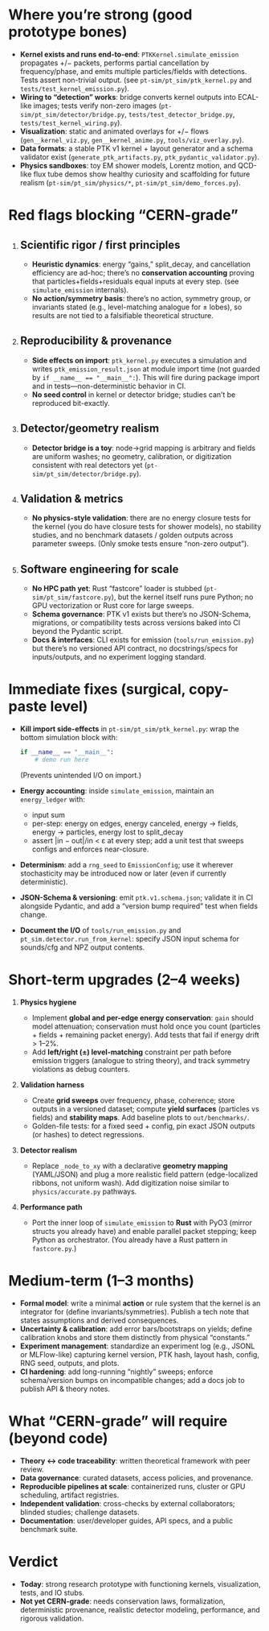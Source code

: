 # Where you’re strong (good prototype bones)

* **Kernel exists and runs end-to-end**: `PTKKernel.simulate_emission` propagates +/− packets, performs partial cancellation by frequency/phase, and emits multiple particles/fields with detections. Tests assert non-trivial output. (see `pt-sim/pt_sim/ptk_kernel.py` and `tests/test_kernel_emission.py`). 
* **Wiring to “detection” works**: bridge converts kernel outputs into ECAL-like images; tests verify non-zero images (`pt-sim/pt_sim/detector/bridge.py`, `tests/test_detector_bridge.py`, `tests/test_kernel_wiring.py`). 
* **Visualization**: static and animated overlays for +/− flows (`gen__kernel_viz.py`, `gen__kernel_anime.py`, `tools/viz_overlay.py`). 
* **Data formats**: a stable PTK v1 kernel + layout generator and a schema validator exist (`generate_ptk_artifacts.py`, `ptk_pydantic_validator.py`). 
* **Physics sandboxes**: toy EM shower models, Lorentz motion, and QCD-like flux tube demos show healthy curiosity and scaffolding for future realism (`pt-sim/pt_sim/physics/*`, `pt-sim/pt_sim/demo_forces.py`). 

# Red flags blocking “CERN-grade”

1. ## Scientific rigor / first principles

   * **Heuristic dynamics**: energy “gains,” split_decay, and cancellation efficiency are ad-hoc; there’s no **conservation accounting** proving that particles+fields+residuals equal inputs at every step. (see `simulate_emission` internals). 
   * **No action/symmetry basis**: there’s no action, symmetry group, or invariants stated (e.g., level-matching analogue for ± lobes), so results are not tied to a falsifiable theoretical structure.

2. ## Reproducibility & provenance

   * **Side effects on import**: `ptk_kernel.py` executes a simulation and writes `ptk_emission_result.json` at module import time (not guarded by `if __name__ == "__main__":`). This will fire during package import and in tests—non-deterministic behavior in CI. 
   * **No seed control** in kernel or detector bridge; studies can’t be reproduced bit-exactly.

3. ## Detector/geometry realism

   * **Detector bridge is a toy**: node→grid mapping is arbitrary and fields are uniform washes; no geometry, calibration, or digitization consistent with real detectors yet (`pt-sim/pt_sim/detector/bridge.py`). 

4. ## Validation & metrics

   * **No physics-style validation**: there are no energy closure tests for the kernel (you do have closure tests for shower models), no stability studies, and no benchmark datasets / golden outputs across parameter sweeps. (Only smoke tests ensure “non-zero output”). 

5. ## Software engineering for scale

   * **No HPC path yet**: Rust “fastcore” loader is stubbed (`pt-sim/pt_sim/fastcore.py`), but the kernel itself runs pure Python; no GPU vectorization or Rust core for large sweeps. 
   * **Schema governance**: PTK v1 exists but there’s no JSON-Schema, migrations, or compatibility tests across versions baked into CI beyond the Pydantic script. 
   * **Docs & interfaces**: CLI exists for emission (`tools/run_emission.py`) but there’s no versioned API contract, no docstrings/specs for inputs/outputs, and no experiment logging standard. 

# Immediate fixes (surgical, copy-paste level)

* **Kill import side-effects** in `pt-sim/pt_sim/ptk_kernel.py`: wrap the bottom simulation block with:

  ```python
  if __name__ == "__main__":
      # demo run here
  ```

  (Prevents unintended I/O on import.) 
* **Energy accounting**: inside `simulate_emission`, maintain an `energy_ledger` with:

  * input sum
  * per-step: energy on edges, energy canceled, energy → fields, energy → particles, energy lost to split_decay
  * assert |in − out|/in < ε at every step; add a unit test that sweeps configs and enforces near-closure.
* **Determinism**: add a `rng_seed` to `EmissionConfig`; use it wherever stochasticity may be introduced now or later (even if currently deterministic).
* **JSON-Schema & versioning**: emit `ptk.v1.schema.json`; validate it in CI alongside Pydantic, and add a “version bump required” test when fields change.
* **Document the I/O** of `tools/run_emission.py` and `pt_sim.detector.run_from_kernel`: specify JSON input schema for sounds/cfg and NPZ output contents.

# Short-term upgrades (2–4 weeks)

1. **Physics hygiene**

   * Implement **global and per-edge energy conservation**: `gain` should model attenuation; conservation must hold once you count (particles + fields + remaining packet energy). Add tests that fail if energy drift > 1–2%.
   * Add **left/right (±) level-matching** constraint per path before emission triggers (analogue to string theory), and track symmetry violations as debug counters.

2. **Validation harness**

   * Create **grid sweeps** over frequency, phase, coherence; store outputs in a versioned dataset; compute **yield surfaces** (particles vs fields) and **stability maps**. Add baseline plots to `out/benchmarks/`.
   * Golden-file tests: for a fixed seed + config, pin exact JSON outputs (or hashes) to detect regressions.

3. **Detector realism**

   * Replace `_node_to_xy` with a declarative **geometry mapping** (YAML/JSON) and plug a more realistic field pattern (edge-localized ribbons, not uniform wash). Add digitization noise similar to `physics/accurate.py` pathways. 

4. **Performance path**

   * Port the inner loop of `simulate_emission` to **Rust** with PyO3 (mirror structs you already have) and enable parallel packet stepping; keep Python as orchestrator. (You already have a Rust pattern in `fastcore.py`.) 

# Medium-term (1–3 months)

* **Formal model**: write a minimal **action** or rule system that the kernel is an integrator for (define invariants/symmetries). Publish a tech note that states assumptions and derived consequences.
* **Uncertainty & calibration**: add error bars/bootstraps on yields; define calibration knobs and store them distinctly from physical “constants.”
* **Experiment management**: standardize an experiment log (e.g., JSONL or MLFlow-like) capturing kernel version, PTK hash, layout hash, config, RNG seed, outputs, and plots.
* **CI hardening**: add long-running “nightly” sweeps; enforce schema/version bumps on incompatible changes; add a docs job to publish API & theory notes.

# What “CERN-grade” will require (beyond code)

* **Theory ↔ code traceability**: written theoretical framework with peer review.
* **Data governance**: curated datasets, access policies, and provenance.
* **Reproducible pipelines at scale**: containerized runs, cluster or GPU scheduling, artifact registries.
* **Independent validation**: cross-checks by external collaborators; blinded studies; challenge datasets.
* **Documentation**: user/developer guides, API specs, and a public benchmark suite.

# Verdict

* **Today**: strong research prototype with functioning kernels, visualization, tests, and IO stubs.
* **Not yet CERN-grade**: needs conservation laws, formalization, deterministic provenance, realistic detector modeling, performance, and rigorous validation.

